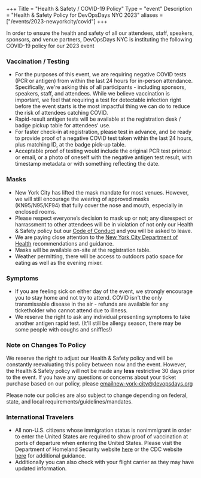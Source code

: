+++
Title = "Health & Safety / COVID-19 Policy"
Type = "event"
Description = "Health & Safety Policy for DevOpsDays NYC 2023"
aliases = ["/events/2023-newyorkcity/covid"]
+++

In order to ensure the health and safety of all our attendees, staff, speakers, sponsors, and venue partners, DevOpsDays NYC is instituting the following COVID-19 policy for our 2023 event

### Vaccination / Testing
* For the purposes of this event, we are requiring negative COVID tests (PCR or antigen) from within the last 24 hours for in-person attendance. Specifically, we're asking this of all participants - including sponsors, speakers, staff, and attendees. 
While we believe vaccination is important, we feel that requiring a test for detectable infection right before the event starts is the most impactful thing we can do to reduce the risk of attendees catching COVID. 
* Rapid-result antigen tests will be available at the registration desk / badge pickup table for attendees' use. 
* For faster check-in at registration, please test in advance, and be ready to provide proof of a negative COVID test taken within the last 24 hours, plus matching ID, at the badge pick-up table.
* Acceptable proof of testing would include the original PCR test printout or email, or a photo of oneself with the negative antigen test result, with timestamp metadata or with something reflecting the date. 

### Masks
* New York City has lifted the mask mandate for most venues. However, we will still encourage the wearing of approved masks (KN95/N95/KF94) that fully cover the nose and mouth, especially in enclosed rooms. 
* Please respect everyone’s decision to mask up or not; any disrespect or harrassment to other attendees will be in violation of not only our Health & Safety policy but our [Code of Conduct](../conduct) and you will be asked to leave.
* We are paying close attention to the [New York City Department of Health](https://www.nyc.gov/site/doh/covid/covid-19-main.page) recommendations and guidance. 
* Masks will be available on-site at the registration table.
* Weather permitting, there will be access to outdoors patio space for eating as well as the evening mixer. 

### Symptoms
* If you are feeling sick on either day of the event, we strongly encourage you to stay home and not try to attend. COVID isn't the only transmissable disease in the air - refunds are available for any ticketholder who cannot attend due to illness. 
* We reserve the right to ask any individual presenting symptoms to take another antigen rapid test. (It'll still be allergy season, there may be some people with coughs and sniffles!)

### Note on Changes To Policy
We reserve the right to adjust our Health & Safety policy and will be constantly reevaluating this policy between now and the event.  However, the Health & Safety policy will not be made any **less** restrictive 30 days prior to the event. If you have any questions or concerns about your ticket purchase based on our policy, please emailnew-york-city@devopsdays.org

Please note our policies are also subject to change depending on federal, state, and local requirements/guidelines/mandates.

### International Travelers
* All non-U.S. citizens whose immigration status is nonimmigrant in order to enter the United States are required to show proof of vaccination at ports of departure when entering the United States.  Please visit the Department of Homeland Security website [here](https://www.dhs.gov/news/2021/10/29/frequently-asked-questions-guidance-travelers-enter-us) or the CDC website [here](https://www.cdc.gov/coronavirus/2019-ncov/travelers/proof-of-vaccination.html) for additional guidance. 
* Additionally you can also check with your flight carrier as they may have updated information.

